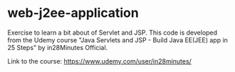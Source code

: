 # web-j2ee-application
Exercise to learn a bit about of Servlet and JSP. This code is developed from the Udemy course "Java Servlets and JSP - Build Java EE(JEE) app in 25 Steps" by 
in28Minutes Official.

Link to the course: https://www.udemy.com/user/in28minutes/
